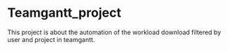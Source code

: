 # Teamgantt_project
This project is about the automation of the workload download filtered by user and project in teamgantt.
